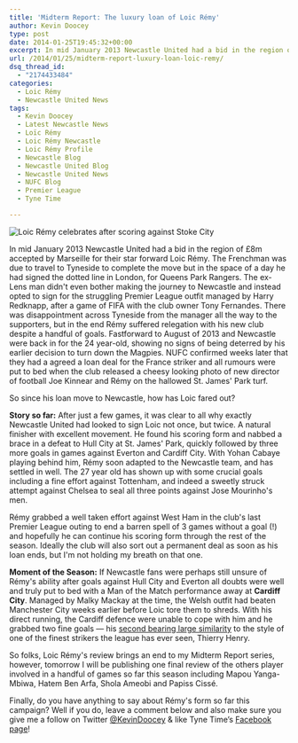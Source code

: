 ```yaml
---
title: 'Midterm Report: The luxury loan of Loic Rémy'
author: Kevin Doocey
type: post
date: 2014-01-25T19:45:32+00:00
excerpt: In mid January 2013 Newcastle United had a bid in the region of £8m accepted by Marseille for their star forward Loic Rémy. The Frenchman was due to..
url: /2014/01/25/midterm-report-luxury-loan-loic-remy/
dsq_thread_id:
  - "2174433484"
categories:
  - Loic Rémy
  - Newcastle United News
tags:
  - Kevin Doocey
  - Latest Newcastle News
  - Loïc Rémy
  - Loic Rémy Newcastle
  - Loic Rémy Profile
  - Newcastle Blog
  - Newcastle United Blog
  - Newcastle United News
  - NUFC Blog
  - Premier League
  - Tyne Time

---
```

![Loic Rémy celebrates after scoring against Stoke City](http://www.tynetime.com/wp-content/uploads/2014/01/Loic-Remy-Newcastle-United-Stoke.jpg "Rémy - His goals have helped Newcastle United into a great position in the league")

In mid January 2013 Newcastle United had a bid in the region of £8m accepted by Marseille for their star forward Loic Rémy. The Frenchman was due to travel to Tyneside to complete the move but in the space of a day he had signed the dotted line in London, for Queens Park Rangers. The ex-Lens man didn't even bother making the journey to Newcastle and instead opted to sign for the struggling Premier League outfit managed by Harry Redknapp, after a game of FIFA with the club owner Tony Fernandes. There was disappointment across Tyneside from the manager all the way to the supporters, but in the end Rémy suffered relegation with his new club despite a handful of goals. Fastforward to August of 2013 and Newcastle were back in for the 24 year-old, showing no signs of being deterred by his earlier decision to turn down the Magpies. NUFC confirmed weeks later that they had a agreed a loan deal for the France striker and all rumours were put to bed when  the club released a cheesy looking photo of new director of football Joe Kinnear and Rémy on the hallowed St. James' Park turf.

So since his loan move to Newcastle, how has Loic fared out?

**Story so far:** After just a few games, it was clear to all why exactly Newcastle United had looked to sign Loic not once, but twice. A natural finisher with excellent movement. He found his scoring form and nabbed a brace in a defeat to Hull City at St. James' Park, quickly followed by three more goals in games against Everton and Cardiff City. With Yohan Cabaye playing behind him, Rémy soon adapted to the Newcastle team, and has settled in well. The 27 year old has shown up with some crucial goals including a fine effort against Tottenham, and indeed a sweetly struck attempt against Chelsea to seal all three points against Jose Mourinho's men.

Rémy grabbed a well taken effort against West Ham in the club's last Premier League outing to end a barren spell of 3 games without a goal (!) and hopefully he can continue his scoring form through the rest of the season. Ideally the club will also sort out a permanent deal as soon as his loan ends, but I'm not holding my breath on that one.

**Moment of the Season:** If Newcastle fans were perhaps still unsure of Rémy's ability after goals against Hull City and Everton all doubts were well and truly put to bed with a Man of the Match performance away at **Cardiff City**. Managed by Malky Mackay at the time, the Welsh outfit had beaten Manchester City weeks earlier before Loic tore them to shreds. With his direct running, the Cardiff defence were unable to cope with him and he grabbed two fine goals — his [second bearing large similarity](https://www.youtube.com/watch?v=pB_H-q9uSV8 "Loic Rémy Cardiff Goal") to the style of one of the finest strikers the league has ever seen, Thierry Henry.

So folks, Loic Rémy's review brings an end to my Midterm Report series, however, tomorrow I will be publishing one final review of the others player involved in a handful of games so far this season including Mapou Yanga-Mbiwa, Hatem Ben Arfa, Shola Ameobi and Papiss Cissé.

Finally, do you have anything to say about Rémy's form so far this campaign? Well if you do, leave a comment below and also make sure you give me a follow on Twitter [@KevinDoocey](https://twitter.com/kevindoocey "Kevin Doocey Twitter") & like Tyne Time’s [Facebook page](http://www.facebook.com/tynetime "Tyne Time Facebook Page")!
